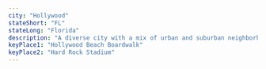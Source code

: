 ```yaml
---
city: "Hollywood"
stateShort: "FL"
stateLong: "Florida"
description: "A diverse city with a mix of urban and suburban neighborhoods."
keyPlace1: "Hollywood Beach Boardwalk"
keyPlace2: "Hard Rock Stadium"
---
```

